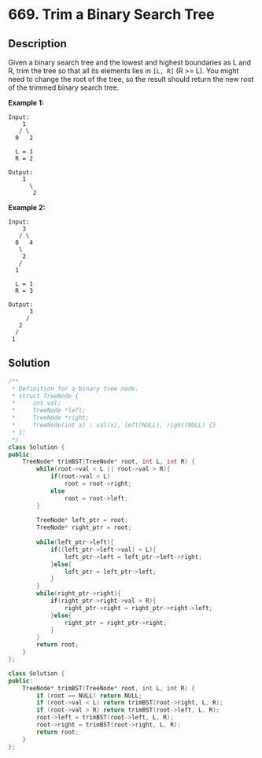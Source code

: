 # 669. Trim a Binary Search Tree

## Description

Given a binary search tree and the lowest and highest boundaries as L and R, trim the tree so that all its elements lies in `[L, R]` (R >= L). You might need to change the root of the tree, so the result should return the new root of the trimmed binary search tree.

**Example 1:**

```
Input: 
    1
   / \
  0   2

  L = 1
  R = 2

Output: 
    1
      \
       2
```

**Example 2:**

```
Input: 
    3
   / \
  0   4
   \
    2
   /
  1

  L = 1
  R = 3

Output: 
      3
     / 
   2   
  /
 1
```

## Solution

```cpp
/**
 * Definition for a binary tree node.
 * struct TreeNode {
 *     int val;
 *     TreeNode *left;
 *     TreeNode *right;
 *     TreeNode(int x) : val(x), left(NULL), right(NULL) {}
 * };
 */
class Solution {
public:
    TreeNode* trimBST(TreeNode* root, int L, int R) {
        while(root->val < L || root->val > R){
            if(root->val < L)
                root = root->right;
            else
                root = root->left;
        }
        
        TreeNode* left_ptr = root;
        TreeNode* right_ptr = root;
        
        while(left_ptr->left){
            if((left_ptr->left->val) < L){
                left_ptr->left = left_ptr->left->right;
            }else{
                left_ptr = left_ptr->left;
            }
        }
        while(right_ptr->right){
            if(right_ptr->right->val > R){
                right_ptr->right = right_ptr->right->left;
            }else{
                right_ptr = right_ptr->right;
            }
        }
        return root;
    }
};
```

```cpp
class Solution {
public:
    TreeNode* trimBST(TreeNode* root, int L, int R) {
        if (root == NULL) return NULL;
        if (root->val < L) return trimBST(root->right, L, R);
        if (root->val > R) return trimBST(root->left, L, R);
        root->left = trimBST(root->left, L, R);
        root->right = trimBST(root->right, L, R);
        return root;
    }
};
```